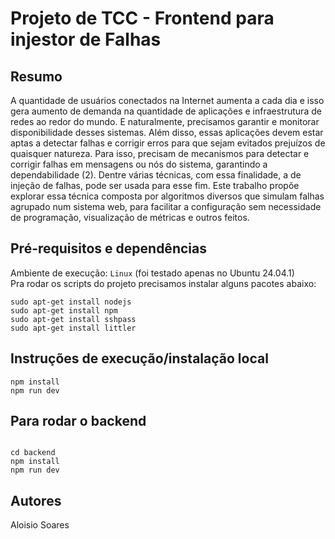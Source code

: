 # **Projeto de TCC - Frontend para injestor de Falhas**

## **Resumo**
<span style="font-size: 14px;"> 
A quantidade de usuários conectados na Internet aumenta a cada dia e isso gera aumento
de demanda na quantidade de aplicações e infraestrutura de redes ao redor do mundo. E
naturalmente, precisamos garantir e monitorar disponibilidade desses sistemas. Além
disso, essas aplicações devem estar aptas a detectar falhas e corrigir erros para que
sejam evitados prejuízos de quaisquer natureza. Para isso, precisam de mecanismos para
detectar e corrigir falhas em mensagens ou nós do sistema, garantindo a
dependabilidade (2). Dentre várias técnicas, com essa finalidade, a de injeção de falhas,
pode ser usada para esse fim. Este trabalho propõe explorar essa técnica composta por
algoritmos diversos que simulam falhas agrupado num sistema web, para facilitar a
configuração sem necessidade de programação, visualização de métricas e outros feitos.
</span>

## **Pré-requisitos e dependências**
Ambiente de execução: `Linux` (foi testado apenas no Ubuntu 24.04.1)<br>
Pra rodar os scripts do projeto precisamos instalar alguns pacotes abaixo:<br>

```
sudo apt-get install nodejs
sudo apt-get install npm
sudo apt-get install sshpass 
sudo apt-get install littler
```

## **Instruções de execução/instalação local**
```
npm install
npm run dev 
```

## **Para rodar o backend**

```

cd backend
npm install
npm run dev 
```

## **Autores**
Aloisio Soares

<br><br>